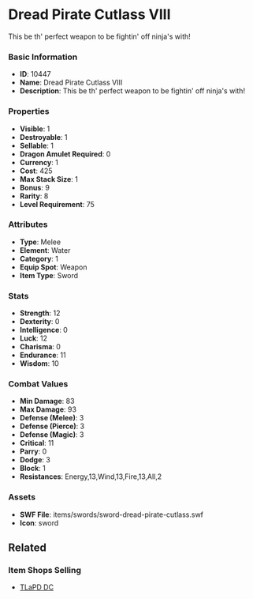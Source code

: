 # Dread Pirate Cutlass VIII

This be th' perfect weapon to be fightin' off ninja's with! 

### Basic Information

- **ID**: 10447
- **Name**: Dread Pirate Cutlass VIII
- **Description**: This be th&#039; perfect weapon to be fightin&#039; off ninja&#039;s with! 

### Properties

- **Visible**: 1
- **Destroyable**: 1
- **Sellable**: 1
- **Dragon Amulet Required**: 0
- **Currency**: 1
- **Cost**: 425
- **Max Stack Size**: 1
- **Bonus**: 9
- **Rarity**: 8
- **Level Requirement**: 75

### Attributes

- **Type**: Melee
- **Element**: Water
- **Category**: 1
- **Equip Spot**: Weapon
- **Item Type**: Sword

### Stats

- **Strength**: 12
- **Dexterity**: 0
- **Intelligence**: 0
- **Luck**: 12
- **Charisma**: 0
- **Endurance**: 11
- **Wisdom**: 10

### Combat Values

- **Min Damage**: 83
- **Max Damage**: 93
- **Defense (Melee)**: 3
- **Defense (Pierce)**: 3
- **Defense (Magic)**: 3
- **Critical**: 11
- **Parry**: 0
- **Dodge**: 3
- **Block**: 1
- **Resistances**: Energy,13,Wind,13,Fire,13,All,2

### Assets

- **SWF File**: items/swords/sword-dread-pirate-cutlass.swf
- **Icon**: sword

## Related

### Item Shops Selling

- [TLaPD DC](../item-shops/276-tlapd-dc.md)

